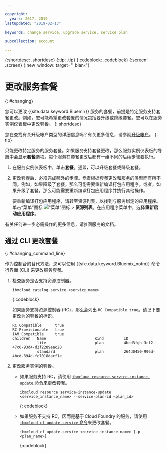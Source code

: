 ```yaml
---

copyright:
  years: 2017, 2019
lastupdated: "2019-02-13"

keywords: change service, upgrade service, service plan

subcollection: account

---
```


{:shortdesc: .shortdesc}
{:tip: .tip}
{:codeblock: .codeblock}
{:screen: .screen}
{:new_window: target="_blank"}


# 更改服务套餐
{: #changing}

您可以更改 {{site.data.keyword.Bluemix}} 服务的套餐，前提是特定服务支持套餐更改。例如，您可能希望更改套餐的情况包括要升级或降级套餐。您可以在服务实例仪表板中更改套餐。
{: shortdesc}

您在查找有关升级帐户类型的详细信息吗？有关更多信息，请参阅[升级帐户](/docs/account?topic=account-upgrading-account)。
{: tip}

只能更改特定服务的服务套餐。如果服务支持套餐更改，那么服务实例仪表板的导航中会显示**套餐**选项。每个服务在套餐更改后都有一组不同的后续步骤要执行。

1. 在服务实例仪表板中，单击**套餐**。通常，可以升级套餐或降级套餐。
2. 更改套餐后，必须完成额外的步骤。步骤根据套餐更改和服务的类型而有所不同。例如，如果降级了套餐，那么可能需要重新编译打包应用程序。或者，如果升级了套餐，那么可能需要重新编译打包应用程序并执行其他操作。

   要重新编译打包应用程序，请转至资源列表，以找到与服务绑定的应用程序。单击“菜单”图标 ![“菜单”图标](../icons/icon_hamburger.svg) > **资源列表**。在应用程序菜单中，选择**重新启动应用程序**。

  有关任何进一步必需操作的更多信息，请参阅服务的文档。

## 通过 CLI 更改套餐
{: #changing_command_line}

作为控制台的替代方法，您可以使用 {{site.data.keyword.Bluemix_notm}} 命令行界面 (CLI) 来更改服务套餐。

1. 检查服务是否支持资源控制器。

   ```
   ibmcloud catalog service <service_name>
   ```
   {:codeblock}

   如果服务支持资源控制器 (RC)，那么会列出 `RC Compatible true`。请记下要更改为的套餐的标识。

   ```
   RC Compatible      true
   RC Provisionable   true
   IAM Compatible     true
   Children   Name                      Kind         ID
              lite                      plan         4bcd3fgh-3cf2-47c0-93d4-d2f2289eac28
              standard                  plan         264d0450-996d-4bcd-894d-fc7018dacf1e
    ```

1. 更改服务实例的套餐。

   - 如果服务支持 RC，请使用 [`ibmcloud resource service-instance-update` 命令](/docs/cli/reference/ibmcloud?topic=cloud-cli-ibmcloud_commands_resource)来更改套餐。

     ```
     ibmcloud resource service-instance-update <service_instance_name> --service-plan-id <plan_id>
     ```
     {: codeblock}

   - 如果服务不支持 RC，因而是基于 Cloud Foundry 的服务，请使用 [`ibmcloud cf update-service` 命令](/docs/cli?topic=cloud-cli-ibmcloud_commands_services#ibmcloud_service_update)来更改套餐。

     ```
     ibmcloud cf update-service <service_instance_name> [-p <plan_name>]
     ```
     {:codeblock}
